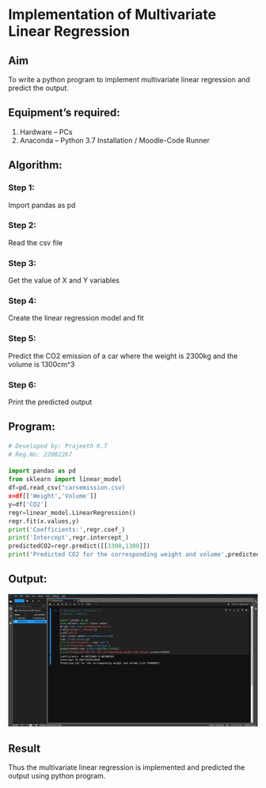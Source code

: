 # Implementation of Multivariate Linear Regression
## Aim
To write a python program to implement multivariate linear regression and predict the output.
## Equipment’s required:
1.	Hardware – PCs
2.	Anaconda – Python 3.7 Installation / Moodle-Code Runner
## Algorithm:
### Step 1:
Import pandas as pd
### Step 2:
Read the csv file
### Step 3:
Get the value of X and Y variables
### Step 4:
Create the linear regression model and fit
### Step 5:
Predict the CO2 emission of a car where the weight is 2300kg and the volume is 1300cm^3
### Step 6:
Print the predicted output

## Program:
```python
# Developed by: Prajeeth K.T
# Reg.No: 22002267

import pandas as pd
from sklearn import linear_model
df=pd.read_csv("carsemission.csv)
x=df[['Weight','Volume']]
y=df['CO2']
regr=linear_model.LinearRegression()
regr.fit(x.values,y)
print('Coefficients:',regr.coef_)
print('Intercept',regr.intercept_)
predictedCO2=regr.predict([[3300,1300]])
print('Predicted CO2 for the corresponding weight and volume',predictedCO2)
```

## Output:
![](./Multi.jpeg)

## Result
Thus the multivariate linear regression is implemented and predicted the output using python program.
